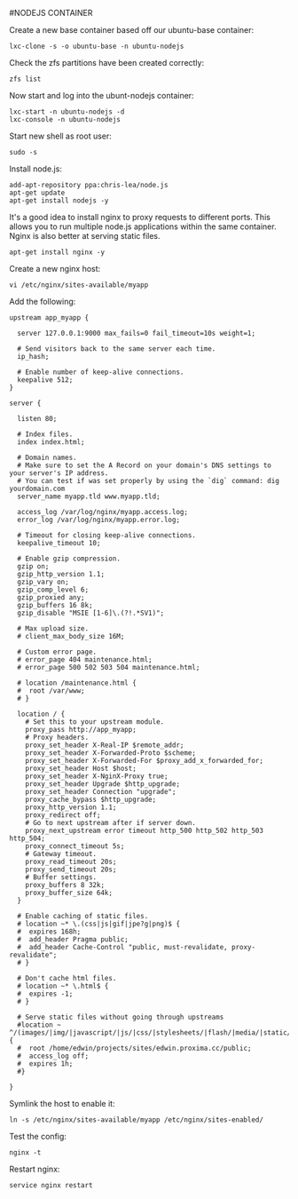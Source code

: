 #NODEJS CONTAINER

Create a new base container based off our ubuntu-base container:

```
lxc-clone -s -o ubuntu-base -n ubuntu-nodejs
```

Check the zfs partitions have been created correctly:

```
zfs list
```

Now start and log into the ubunt-nodejs container:

```
lxc-start -n ubuntu-nodejs -d
lxc-console -n ubuntu-nodejs
```

Start new shell as root user:

```
sudo -s
```

Install node.js:

```
add-apt-repository ppa:chris-lea/node.js
apt-get update
apt-get install nodejs -y
```

It's a good idea to install nginx to proxy requests to different ports. This allows you to run multiple node.js applications within the same container. Nginx is also better at serving static files.

```
apt-get install nginx -y
```

Create a new nginx host:

```
vi /etc/nginx/sites-available/myapp
```

Add the following:

```
upstream app_myapp {

  server 127.0.0.1:9000 max_fails=0 fail_timeout=10s weight=1;

  # Send visitors back to the same server each time.
  ip_hash;

  # Enable number of keep-alive connections.
  keepalive 512;
}

server {

  listen 80;

  # Index files.
  index index.html;

  # Domain names.
  # Make sure to set the A Record on your domain's DNS settings to your server's IP address.
  # You can test if was set properly by using the `dig` command: dig yourdomain.com
  server_name myapp.tld www.myapp.tld;

  access_log /var/log/nginx/myapp.access.log;
  error_log /var/log/nginx/myapp.error.log;

  # Timeout for closing keep-alive connections.
  keepalive_timeout 10;

  # Enable gzip compression.
  gzip on;
  gzip_http_version 1.1;
  gzip_vary on;
  gzip_comp_level 6;
  gzip_proxied any;
  gzip_buffers 16 8k;
  gzip_disable "MSIE [1-6]\.(?!.*SV1)";

  # Max upload size.
  # client_max_body_size 16M;

  # Custom error page.
  # error_page 404 maintenance.html;
  # error_page 500 502 503 504 maintenance.html;

  # location /maintenance.html {
  #  root /var/www;
  # }

  location / {
    # Set this to your upstream module.
    proxy_pass http://app_myapp;
    # Proxy headers.
    proxy_set_header X-Real-IP $remote_addr;
    proxy_set_header X-Forwarded-Proto $scheme;
    proxy_set_header X-Forwarded-For $proxy_add_x_forwarded_for;
    proxy_set_header Host $host;
    proxy_set_header X-NginX-Proxy true;
    proxy_set_header Upgrade $http_upgrade;
    proxy_set_header Connection "upgrade";
    proxy_cache_bypass $http_upgrade;
    proxy_http_version 1.1;
    proxy_redirect off;
    # Go to next upstream after if server down.
    proxy_next_upstream error timeout http_500 http_502 http_503 http_504;
    proxy_connect_timeout 5s;
    # Gateway timeout.
    proxy_read_timeout 20s;
    proxy_send_timeout 20s;
    # Buffer settings.
    proxy_buffers 8 32k;
    proxy_buffer_size 64k;
  }

  # Enable caching of static files.
  # location ~* \.(css|js|gif|jpe?g|png)$ {
  #  expires 168h;
  #  add_header Pragma public;
  #  add_header Cache-Control "public, must-revalidate, proxy-revalidate";
  # }

  # Don't cache html files.
  # location ~* \.html$ {
  #  expires -1;
  # }

  # Serve static files without going through upstreams
  #location ~ ^/(images/|img/|javascript/|js/|css/|stylesheets/|flash/|media/|static/|robots.txt|humans.txt|favicon.ico) {
  #  root /home/edwin/projects/sites/edwin.proxima.cc/public;
  #  access_log off;
  #  expires 1h;
  #}

}
```

Symlink the host to enable it:

```
ln -s /etc/nginx/sites-available/myapp /etc/nginx/sites-enabled/
```

Test the config:

```
nginx -t
```

Restart nginx:

```
service nginx restart
```

